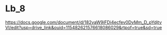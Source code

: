 # Lb_8
https://docs.google.com/document/d/182vaW9iFDi4ecfev0DvMm_D_pYdjtvVI/edit?usp=drive_link&ouid=115482621576618086029&rtpof=true&sd=true

